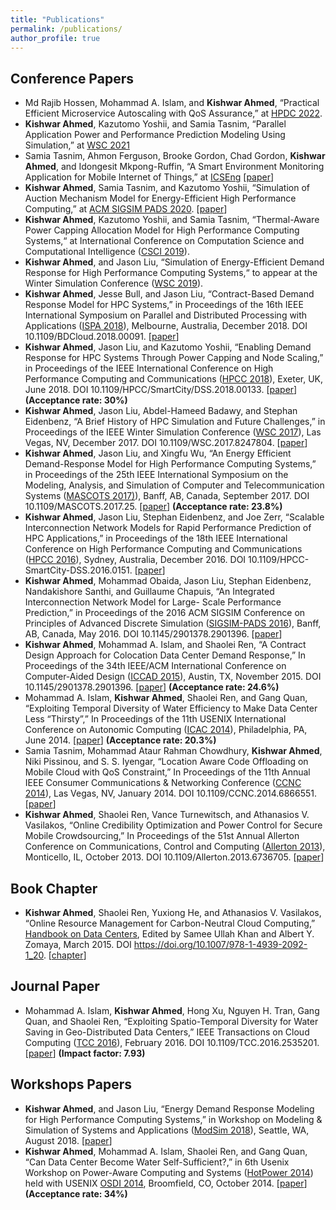 ```yaml
---
title: "Publications"
permalink: /publications/
author_profile: true
---
```


## Conference Papers

* Md Rajib Hossen, Mohammad A. Islam, and **Kishwar Ahmed**, “Practical Efficient Microservice Autoscaling with QoS Assurance,” at [HPDC 2022](https://www.hpdc.org/2022/).
* **Kishwar Ahmed**, Kazutomo Yoshii, and Samia Tasnim, “Parallel Application Power and Performance Prediction Modeling Using Simulation,” at [WSC 2021](https://meetings.informs.org/wordpress/wsc2021/)
* Samia Tasnim, Ahmon Ferguson, Brooke Gordon, Chad Gordon, **Kishwar Ahmed**, and Idongesit Mkpong-Ruffin, “A Smart Environment Monitoring Application for Mobile Internet of Things,” at [ICSEng](http://www.icseng.com/) [[paper](https://link.springer.com/chapter/10.1007/978-3-030-65796-3_21)]
* **Kishwar Ahmed**, Samia Tasnim, and Kazutomo Yoshii, “Simulation of Auction Mechanism Model for Energy-Efficient High Performance Computing,” at [ACM SIGSIM PADS 2020](https://www.acm-sigsim-pads.org/Programs/PADS-2020-Program.htm). [[paper](https://dl.acm.org/doi/abs/10.1145/3384441.3395991)]
* **Kishwar Ahmed**, Kazutomo Yoshii, and Samia Tasnim, “Thermal-Aware Power Capping Allocation Model for High Performance Computing Systems,“ at International Conference on Computation Science and  Computational Intelligence ([CSCI 2019](https://americancse.org/events/csci2019)).
* **Kishwar Ahmed**, and Jason Liu, “Simulation of Energy-Efficient Demand Response for High Performance Computing Systems,“ to appear at the Winter Simulation Conference ([WSC 2019](http://meetings2.informs.org/wordpress/wsc2019/)).
* **Kishwar Ahmed**, Jesse Bull, and Jason Liu, “Contract-Based Demand Response Model for HPC Systems,” in Proceedings of the 16th IEEE International Symposium on Parallel and Distributed Processing with Applications ([ISPA 2018](http://www.swinflow.org/confs/2018/ispa/)), Melbourne, Australia, December 2018. DOI 10.1109/BDCloud.2018.00091. [[paper](https://ieeexplore.ieee.org/document/8672277)]
* **Kishwar Ahmed**, Jason Liu, and Kazutomo Yoshii, “Enabling Demand Response for HPC Systems Through Power Capping and Node Scaling,” in Proceedings of the IEEE International Conference on High Performance Computing and Communications ([HPCC 2018](https://cse.stfx.ca/~hpcc2018/)), Exeter, UK, June 2018. DOI 10.1109/HPCC/SmartCity/DSS.2018.00133. [[paper](https://ieeexplore.ieee.org/abstract/document/8622871/)] **(Acceptance rate: 30%)**
* **Kishwar Ahmed**, Jason Liu, Abdel-Hameed Badawy, and Stephan Eidenbenz, “A Brief History of HPC Simulation and Future Challenges,” in Proceedings of the IEEE Winter Simulation Conference ([WSC 2017](http://meetings2.informs.org/wordpress/wsc2017/)), Las Vegas, NV, December 2017. DOI 10.1109/WSC.2017.8247804. [[paper](https://ieeexplore.ieee.org/document/8247804)]
* **Kishwar Ahmed**, Jason Liu, and Xingfu Wu, “An Energy Efficient Demand-Response Model for High Performance Computing Systems,” in Proceedings of the 25th IEEE International Symposium on the Modeling, Analysis, and Simulation of Computer and Telecommunication Systems ([MASCOTS 2017)](https://mascots2017.cs.ucalgary.ca/)), Banff, AB, Canada, September 2017. DOI 10.1109/MASCOTS.2017.25. [[paper](https://ieeexplore.ieee.org/document/8107444/)] **(Acceptance rate: 23.8%)**
* **Kishwar Ahmed**, Jason Liu, Stephan Eidenbenz, and Joe Zerr, “Scalable Interconnection Network Models for Rapid Performance Prediction of HPC Applications,” in Proceedings of the 18th IEEE International Conference on High Performance Computing and Communications ([HPCC 2016](http://www.swinflow.org/confs/2016/hpcc/)), Sydney, Australia, December 2016. DOI 10.1109/HPCC-SmartCity-DSS.2016.0151. [[paper](https://ieeexplore.ieee.org/document/7828492/)]
* **Kishwar Ahmed**, Mohammad Obaida, Jason Liu, Stephan Eidenbenz, Nandakishore Santhi, and Guillaume Chapuis, “An Integrated Interconnection Network Model for Large- Scale Performance Prediction,” in Proceedings of the 2016 ACM SIGSIM Conference on Principles of Advanced Discrete Simulation ([SIGSIM-PADS 2016](https://www.acm-sigsim-pads.org/)), Banff, AB, Canada, May 2016. DOI 10.1145/2901378.2901396. [[paper](https://dl.acm.org/citation.cfm?id=2901396)]
* **Kishwar Ahmed**, Mohammad A. Islam, and Shaolei Ren, “A Contract Design Approach for Colocation Data Center Demand Response,” In Proceedings of the 34th IEEE/ACM International Conference on Computer-Aided Design ([ICCAD 2015](https://iccad.com/)), Austin, TX, November 2015. DOI 10.1145/2901378.2901396. [[paper](https://ieeexplore.ieee.org/document/7372629/)] **(Acceptance rate: 24.6%)**
* Mohammad A. Islam, **Kishwar Ahmed**, Shaolei Ren, and Gang Quan, “Exploiting Temporal Diversity of Water Efficiency to Make Data Center Less “Thirsty”,” In Proceedings of the 11th USENIX International Conference on Autonomic Computing ([ICAC 2014](https://www.usenix.org/conference/icac14)), Philadelphia, PA, June 2014. [[paper](https://www.usenix.org/node/183093)] **(Acceptance rate: 20.3%)**
* Samia Tasnim, Mohammad Ataur Rahman Chowdhury, **Kishwar Ahmed**, Niki Pissinou, and S. S. Iyengar, “Location Aware Code Offloading on Mobile Cloud with QoS Constraint,” In Proceedings of the 11th Annual IEEE Consumer Communications & Networking Conference ([CCNC 2014](http://ccnc2014.ieee-ccnc.org/)), Las Vegas, NV, January 2014. DOI 10.1109/CCNC.2014.6866551. [[paper](https://ieeexplore.ieee.org/document/6866551/)]
* **Kishwar Ahmed**, Shaolei Ren, Vance Turnewitsch, and Athanasios V. Vasilakos, “Online Credibility Optimization and Power Control for Secure Mobile Crowdsourcing,” In Proceedings of the 51st Annual Allerton Conference on Communications, Control and Computing ([Allerton 2013](http://allerton.csl.illinois.edu/)), Monticello, IL, October 2013. DOI 10.1109/Allerton.2013.6736705. [[paper](https://ieeexplore.ieee.org/document/6736705/)]

## Book Chapter
* **Kishwar Ahmed**, Shaolei Ren, Yuxiong He, and Athanasios V. Vasilakos, “Online Resource Management for Carbon-Neutral Cloud Computing,” [Handbook on Data Centers](https://www.springer.com/us/book/9781493920914), Edited by Samee Ullah Khan and Albert Y. Zomaya, March 2015. DOI https://doi.org/10.1007/978-1-4939-2092-1_20. [[chapter](https://link.springer.com/chapter/10.1007/978-1-4939-2092-1_20)]

## Journal Paper
* Mohammad A. Islam, **Kishwar Ahmed**, Hong Xu, Nguyen H. Tran, Gang Quan, and Shaolei Ren, “Exploiting Spatio-Temporal Diversity for Water Saving in Geo-Distributed Data Centers,” IEEE Transactions on Cloud Computing ([TCC 2016](https://www.computer.org/web/tcc)), February 2016. DOI 10.1109/TCC.2016.2535201. [[paper](https://ieeexplore.ieee.org/document/7420641/)] **(Impact factor: 7.93)**

## Workshops Papers
* **Kishwar Ahmed**, and Jason Liu, “Energy Demand Response Modeling for High Performance Computing Systems,” in Workshop on Modeling & Simulation of Systems and Applications ([ModSim 2018](https://www.bnl.gov/modsim2018/)), Seattle, WA, August 2018. [[paper](https://kishwarbd.github.io/files/paper-modsim18.pdf)]
* **Kishwar Ahmed**, Mohammad A. Islam, Shaolei Ren, and Gang Quan, “Can Data Center Become Water Self-Sufficient?,” in 6th Usenix Workshop on Power-Aware Computing and Systems ([HotPower 2014](https://www.usenix.org/conference/hotpower14)) held with USENIX [OSDI 2014](https://www.usenix.org/conference/osdi14), Broomfield, CO, October 2014. [[paper](https://www.usenix.org/conference/hotpower14/technical-sessions/presentation/can-data-center-become-water-self-sufficient)] **(Acceptance rate: 34%)**



